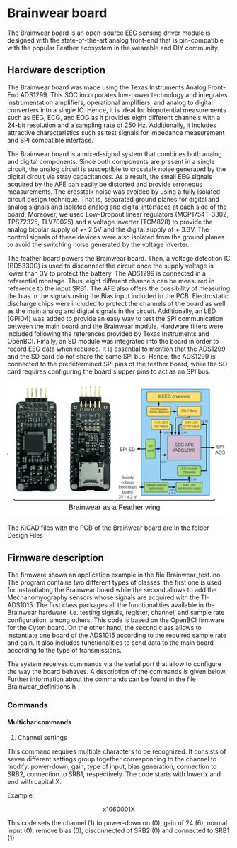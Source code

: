# Brainwear board

The Brainwear board is an open-source EEG sensing driver module is designed with the state-of-the-art analog front-end that is pin-compatible with the popular Feather ecosystem in the wearable and DIY community.

## Hardware description

The Brainwear board was made using the Texas Instruments Analog Front-End ADS1299. This SOC incorporates low-power technology and integrates instrumentation amplifiers, operational amplifiers, and analog to digital converters into a single IC. Hence, it is ideal for biopotential measurements such as EEG, ECG, and EOG as it provides eight different channels with a 24-bit resolution and a sampling rate of 250 Hz. Additionally, it includes attractive characteristics such as test signals for impedance measurement and SPI compatible interface.

The Brainwear board is a mixed-signal system that combines both analog and digital components. Since both components are present in a single circuit, the analog circuit is susceptible to crosstalk noise generated by the digital circuit via stray capacitances. As a result, the small EEG signals acquired by the AFE can easily be distorted and provide erroneous measurements. The crosstalk noise was avoided by using a fully isolated circuit design technique. That is, separated ground planes for digital and analog signals and isolated analog and digital interfaces at each side of the board. Moreover, we used Low-Dropout linear regulators (MCP1754T-3302, TPS72325, TLV70025) and a voltage inverter (TCM828) to provide the analog bipolar supply of +- 2.5V and the digital supply of + 3.3V. The control signals of these devices were also isolated from the ground planes to avoid the switching noise generated by the voltage inverter.  

The feather board powers the Brainwear board. Then, a voltage detection IC (BD5330G) is used to disconnect the circuit once the supply voltage is lower than 3V to protect the battery. The ADS1299 is connected in a referential montage. Thus, eight different channels can be measured in reference to the input SRB1. The AFE also offers the possibility of measuring the bias in the signals using the Bias input included in the PCB. Electrostatic discharge chips were included to protect the channels of the board as well as the main analog and digital signals in the circuit.
Additionally, an LED (GPIO4) was added to provide an easy way to test the SPI communication between the main board and the Brainwear module. Hardware filters were included following the references provided by Texas Instruments and OpenBCI. Finally, an SD module was integrated into the board in order to record EEG data when required. It is essential to mention that the ADS1299 and the SD card do not share the same SPI bus. Hence, the ADS1299 is connected to the predetermined SPI pins of the feather board, while the SD card requires configuring the board's upper pins to act as an SPI bus.

![](Images/Block_diagram.png)

The KiCAD files with the PCB of the Brainwear board are in the folder Design Files

## Firmware description
The firmware shows an application example in the file Brainwear_test.ino. The program contains two different types of classes: the first one is used for instantiating the Brainwear board while the second allows to add the Mechanomyography sensors whose signals are acquired with the TI-ADS1015. The first class packages all the functionalities available in the Brainwear hardware, i.e. testing signals, register, channel, and sample rate configuration, among others. This code is based on the OpenBCI firmware for the Cyton board. On the other hand, the second class allows to instantiate one board of the ADS1015 according to the required sample rate and gain. It also includes functionalities to send data to the main board according to the type of transmissions.

The system receives commands via the serial port that allow to configure the way the board behaves. A description of the commands is given below. Further information about the commands can be found in the file Brainwear_definitions.h

### Commands
#### Multichar commands
1. Channel settings

This command requires multiple characters to be recognized. It consists of seven different settings group together corresponding to the channel to modify, power-down, gain, type of input, bias generation, connection to SRB2, connection to SRB1, respectively. The code starts with lower x and end with capital X.

Example:
<p align="center">
    x1060001X
</p>
This code sets the channel (1) to power-down on (0), gain of 24 (6), normal input (0), remove bias (0), disconnected of SRB2 (0) and connected to SRB1 (1)

